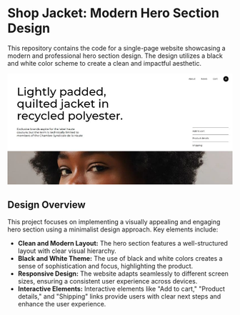 # Shop Jacket: Modern Hero Section Design

This repository contains the code for a single-page website showcasing a modern and professional hero section design. The design utilizes a black and white color scheme to create a clean and impactful aesthetic.

![Screenshot](docs/Image/ShopJacketSS.jpeg)

## Design Overview

This project focuses on implementing a visually appealing and engaging hero section using a minimalist design approach. Key elements include:

* **Clean and Modern Layout:** The hero section features a well-structured layout with clear visual hierarchy.
* **Black and White Theme:** The use of black and white colors creates a sense of sophistication and focus, highlighting the product.
* **Responsive Design:** The website adapts seamlessly to different screen sizes, ensuring a consistent user experience across devices.
* **Interactive Elements:** Interactive elements like "Add to cart," "Product details," and "Shipping" links provide users with clear next steps and enhance the user experience.